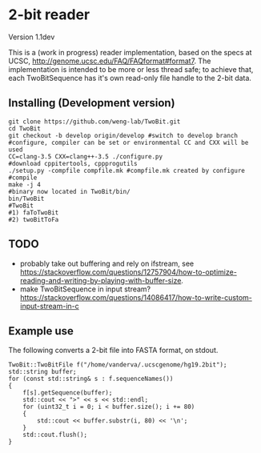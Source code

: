 # 2-bit reader
Version 1.1dev

This is a (work in progress) reader implementation, based on the
specs at UCSC, http://genome.ucsc.edu/FAQ/FAQformat#format7. The
implementation is intended to be more or less thread safe; to achieve
that, each TwoBitSequence has it's own read-only file handle to the 2-bit
data.

## Installing (Development version)
```{bash}
git clone https://github.com/weng-lab/TwoBit.git
cd TwoBit
git checkout -b develop origin/develop #switch to develop branch
#configure, compiler can be set or environmental CC and CXX will be used
CC=clang-3.5 CXX=clang++-3.5 ./configure.py 
#download cppitertools, cppprogutils
./setup.py -compfile compfile.mk #compfile.mk created by configure
#compile
make -j 4
#binary now located in TwoBit/bin/
bin/TwoBit
#TwoBit
#1) faToTwoBit
#2) twoBitToFa
```

## TODO
- probably take out buffering and rely on ifstream, see https://stackoverflow.com/questions/12757904/how-to-optimize-reading-and-writing-by-playing-with-buffer-size.  
- make TwoBitSequence in input stream? https://stackoverflow.com/questions/14086417/how-to-write-custom-input-stream-in-c

## Example use
The following converts a 2-bit file into FASTA format, on stdout.

```{C++}
TwoBit::TwoBitFile f("/home/vanderva/.ucscgenome/hg19.2bit");
std::string buffer;
for (const std::string& s : f.sequenceNames())
{
	f[s].getSequence(buffer);
	std::cout << ">" << s << std::endl;
	for (uint32_t i = 0; i < buffer.size(); i += 80)
	{
		std::cout << buffer.substr(i, 80) << '\n';
	}
	std::cout.flush();
}
```
